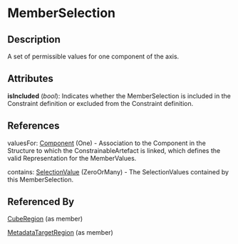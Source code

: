
# MemberSelection





## Description

A set of permissible values for one component of the axis.


## Attributes

**isIncluded** (*bool*): Indicates whether the MemberSelection is included in the Constraint definition or excluded from the Constraint definition.



## References

valuesFor: [Component](../Base/Component.md) (One) - Association to the Component in the Structure to which the ConstrainableArtefact is linked, which defines the valid Representation for the MemberValues.

contains: [SelectionValue](SelectionValue.md) (ZeroOrMany) - The SelectionValues contained by this MemberSelection.



## Referenced By

[CubeRegion](CubeRegion.md) (as member)

[MetadataTargetRegion](MetadataTargetRegion.md) (as member)


